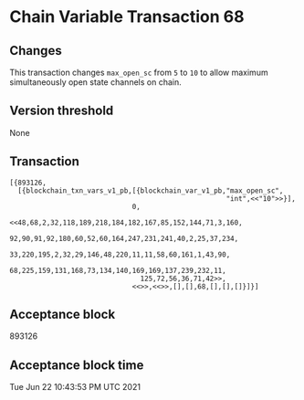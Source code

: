 # Chain Variable Transaction 68

## Changes

This transaction changes `max_open_sc` from `5` to `10` to allow maximum simultaneously open state channels on chain.

## Version threshold

None

## Transaction

```
[{893126,
  [{blockchain_txn_vars_v1_pb,[{blockchain_var_v1_pb,"max_open_sc",
                                                     "int",<<"10">>}],
                              0,
                              <<48,68,2,32,118,189,218,184,182,167,85,152,144,71,3,160,
                                92,90,91,92,180,60,52,60,164,247,231,241,40,2,25,37,234,
                                33,220,195,2,32,29,146,48,220,11,11,58,60,161,1,43,90,
                                68,225,159,131,168,73,134,140,169,169,137,239,232,11,
                                125,72,56,36,71,42>>,
                              <<>>,<<>>,[],[],68,[],[],[]}]}]
```

## Acceptance block

893126

## Acceptance block time

Tue Jun 22 10:43:53 PM UTC 2021
